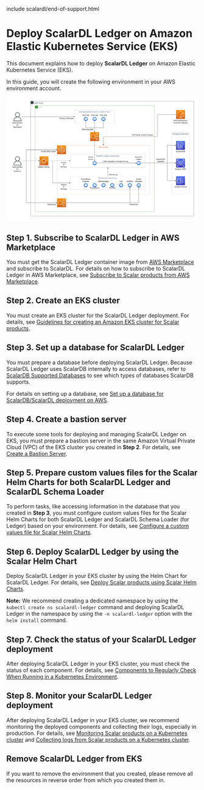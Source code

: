 include scalardl/end-of-support.html

# Deploy ScalarDL Ledger on Amazon Elastic Kubernetes Service (EKS)

This document explains how to deploy **ScalarDL Ledger** on Amazon Elastic Kubernetes Service (EKS).

In this guide, you will create the following environment in your AWS environment account.

![image](./images/png/EKS_ScalarDL_Ledger.drawio.png)

## Step 1. Subscribe to ScalarDL Ledger in AWS Marketplace

You must get the ScalarDL Ledger container image from [AWS Marketplace](https://aws.amazon.com/marketplace/pp/prodview-3jdwfmqonx7a2) and subscribe to ScalarDL. For details on how to subscribe to ScalarDL Ledger in AWS Marketplace, see [Subscribe to Scalar products from AWS Marketplace](./AwsMarketplaceGuide.md#subscribe-to-scalar-products-from-aws-marketplace).

## Step 2. Create an EKS cluster

You must create an EKS cluster for the ScalarDL Ledger deployment. For details, see [Guidelines for creating an Amazon EKS cluster for Scalar products](./CreateEKSClusterForScalarProducts.md).

## Step 3. Set up a database for ScalarDL Ledger

You must prepare a database before deploying ScalarDL Ledger. Because ScalarDL Ledger uses ScalarDB internally to access databases, refer to [ScalarDB Supported Databases](https://github.com/scalar-labs/scalardb/blob/master/docs/scalardb-supported-databases.md) to see which types of databases ScalarDB supports.

For details on setting up a database, see [Set up a database for ScalarDB/ScalarDL deployment on AWS](./SetupDatabaseForAWS.md).

## Step 4. Create a bastion server

To execute some tools for deploying and managing ScalarDL Ledger on EKS, you must prepare a bastion server in the same Amazon Virtual Private Cloud (VPC) of the EKS cluster you created in **Step 2**. For details, see [Create a Bastion Server](./CreateBastionServer.md).

## Step 5. Prepare custom values files for the Scalar Helm Charts for both ScalarDL Ledger and ScalarDL Schema Loader

To perform tasks, like accessing information in the database that you created in **Step 3**, you must configure custom values files for the Scalar Helm Charts for both ScalarDL Ledger and ScalarDL Schema Loader (for Ledger) based on your environment. For details, see [Configure a custom values file for Scalar Helm Charts](https://github.com/scalar-labs/helm-charts/blob/main/docs/configure-custom-values-file.md).

## Step 6. Deploy ScalarDL Ledger by using the Scalar Helm Chart

Deploy ScalarDL Ledger in your EKS cluster by using the Helm Chart for ScalarDL Ledger. For details, see [Deploy Scalar products using Scalar Helm Charts](https://github.com/scalar-labs/helm-charts/blob/main/docs/how-to-deploy-scalar-products.md).

**Note:** We recommend creating a dedicated namespace by using the `kubectl create ns scalardl-ledger` command and deploying ScalarDL Ledger in the namespace by using the `-n scalardl-ledger` option with the `helm install` command.

## Step 7. Check the status of your ScalarDL Ledger deployment

After deploying ScalarDL Ledger in your EKS cluster, you must check the status of each component. For details, see [Components to Regularly Check When Running in a Kubernetes Environment](./RegularCheck.md).

## Step 8. Monitor your ScalarDL Ledger deployment

After deploying ScalarDL Ledger in your EKS cluster, we recommend monitoring the deployed components and collecting their logs, especially in production. For details, see [Monitoring Scalar products on a Kubernetes cluster](./K8sMonitorGuide.md) and [Collecting logs from Scalar products on a Kubernetes cluster](./K8sLogCollectionGuide.md).

## Remove ScalarDL Ledger from EKS

If you want to remove the environment that you created, please remove all the resources in reverse order from which you created them in.
